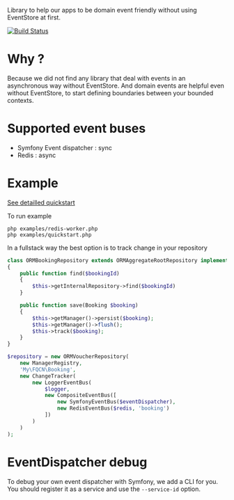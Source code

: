 Library to help our apps to be domain event friendly without using EventStore at first.

[![Build Status](https://travis-ci.org/rezzza/domain-event.svg?branch=master)](https://travis-ci.org/rezzza/domain-event)

# Why ?

Because we did not find any library that deal with events in an asynchronous way without EventStore. And domain events are helpful even without EventStore, to start defining boundaries between your bounded contexts.

# Supported event buses

- Symfony Event dispatcher : sync
- Redis : async

# Example

[See detailled quickstart](examples/quickstart.php)

To run example
```
php examples/redis-worker.php
php examples/quickstart.php
```

In a fullstack way the best option is to track change in your repository

```php
class ORMBookingRepository extends ORMAggregateRootRepository implements VoucherRepository
{
    public function find($bookingId)
    {
        $this->getInternalRepository->find($bookingId)
    }

    public function save(Booking $booking)
    {
        $this->getManager()->persist($booking);
        $this->getManager()->flush();
        $this->track($booking);
    }
}

$repository = new ORMVoucherRepository(
    new ManagerRegistry,
    'My\FQCN\Booking',
    new ChangeTracker(
        new LoggerEventBus(
            $logger,
            new CompositeEventBus([
                new SymfonyEventBus($eventDispatcher),
                new RedisEventBus($redis, 'booking')
            ])
        )
    )
);
```

# EventDispatcher debug
To debug your own event dispatcher with Symfony, we add a CLI for you. You should register it as a service and use the `--service-id` option.
